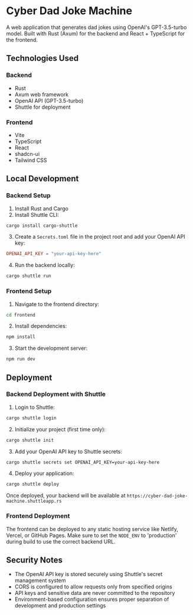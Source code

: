 # Cyber Dad Joke Machine

A web application that generates dad jokes using OpenAI's GPT-3.5-turbo model. Built with Rust (Axum) for the backend and React + TypeScript for the frontend.

## Technologies Used

### Backend
- Rust
- Axum web framework
- OpenAI API (GPT-3.5-turbo)
- Shuttle for deployment

### Frontend
- Vite
- TypeScript
- React
- shadcn-ui
- Tailwind CSS

## Local Development

### Backend Setup

1. Install Rust and Cargo
2. Install Shuttle CLI:
```bash
cargo install cargo-shuttle
```

3. Create a `Secrets.toml` file in the project root and add your OpenAI API key:
```toml
OPENAI_API_KEY = "your-api-key-here"
```

4. Run the backend locally:
```bash
cargo shuttle run
```

### Frontend Setup

1. Navigate to the frontend directory:
```bash
cd frontend
```

2. Install dependencies:
```bash
npm install
```

3. Start the development server:
```bash
npm run dev
```

## Deployment

### Backend Deployment with Shuttle

1. Login to Shuttle:
```bash
cargo shuttle login
```

2. Initialize your project (first time only):
```bash
cargo shuttle init
```

3. Add your OpenAI API key to Shuttle secrets:
```bash
cargo shuttle secrets set OPENAI_API_KEY=your-api-key-here
```

4. Deploy your application:
```bash
cargo shuttle deploy
```

Once deployed, your backend will be available at `https://cyber-dad-joke-machine.shuttleapp.rs`

### Frontend Deployment

The frontend can be deployed to any static hosting service like Netlify, Vercel, or GitHub Pages. Make sure to set the `NODE_ENV` to 'production' during build to use the correct backend URL.

## Security Notes

- The OpenAI API key is stored securely using Shuttle's secret management system
- CORS is configured to allow requests only from specified origins
- API keys and sensitive data are never committed to the repository
- Environment-based configuration ensures proper separation of development and production settings
